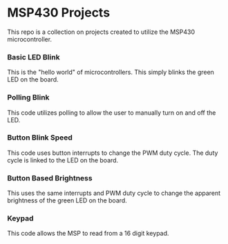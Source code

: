 # MSP430 Projects
This repo is a collection on projects created to utilize the MSP430 microcontroller.

### Basic LED Blink
This is the "hello world" of microcontrollers. This simply blinks the green LED on the board.

### Polling Blink
This code utilizes polling to allow the user to manually turn on and off the LED.

### Button Blink Speed
This code uses button interrupts to change the PWM duty cycle. The duty cycle is linked to the LED on the board.

### Button Based Brightness
This uses the same interrupts and PWM duty cycle to change the apparent brightness of the green LED on the board.

### Keypad
This code allows the MSP to read from a 16 digit keypad.
